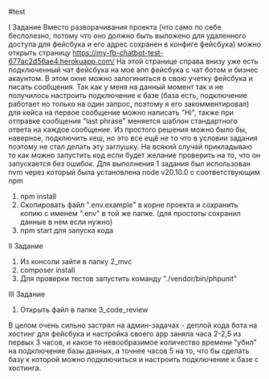 #test

I Задание
Вместо разворачивания проекта (что само по себе бесполезно, потому что оно должно быть выложено для удаленного доступа для фейсбука и его адрес сохранен в конфиге фейсбука) можно открыть страницу https://my-fb-chatbot-test-677ac2d56ae4.herokuapp.com/
На этой странице справа внизу уже есть подключенный чат фейсбука на мое апп фейсбука с чат ботом и бизнес акаунтом. В этом окне можно залогиниться в свою учетку фейсбука и писать сообщения.
Так как у меня на данный момент так и не получилось настроить подключение к базе (база есть, подключение работает но только на один запрос, поэтому я его закомментировал) для кейса на первое сообщение можно написать "Hi", также при отправке сообщения 
"last phrase" меняется шаблон стандартного ответа на каждое сообщение. Из простого решения можно было бы, наверное, подключить кеш, но это все ещё не то что в условии задания поэтому не стал делать эту заглушку.
На всякий случай прикладываю то как можно запустить код если будет желание проверить на то, что он запускается без ошибок.
Для выполнения 1 задания был использован nvm через который была установлена node v20.10.0 c соответствующим npm
1. npm install
2. Скопировать файл ".env.example" в корне проекта и сохранить копию с именем ".env" в той же папке. (для простоты сохранил данные в нем если нужно)
3. npm start для запуска кода

II Задание
1. Из консоли зайти в папку 2_mvc
2. composer install
3. Для проверки тестов запустить команду "./vendor/bin/phpunit"

III Задание
1. Открыть файл в папке 3_code_review



В целом очень сильно застрял на админ-задачах - деплой кода бота на хостинг для фейсбука и настройка своего app заняла часа 2-2,5 из первых 3 часов, и какое то невообразимое количество времени "убил" на подключение базы данных, а точнее часов 5 на то,
 что бы сделать базу к которой можно подключиться и настроить подключение к базе с хостинга.